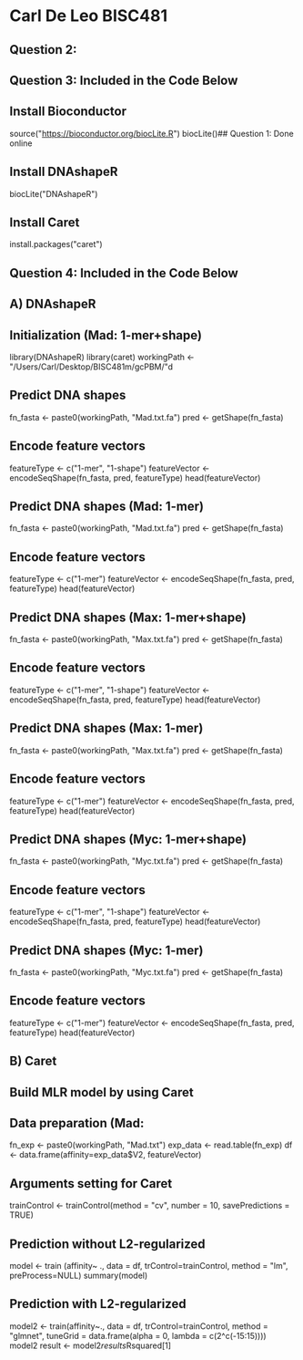 # Carl De Leo BISC481

## Question 2:


## Question 3: Included in the Code Below
## Install Bioconductor
source("https://bioconductor.org/biocLite.R")
biocLite()## Question 1: Done online
## Install DNAshapeR
biocLite("DNAshapeR")
## Install Caret
install.packages("caret")

## Question 4: Included in the Code Below
## A) DNAshapeR
## Initialization (Mad: 1-mer+shape)
library(DNAshapeR)
library(caret)
workingPath <- "/Users/Carl/Desktop/BISC481m/gcPBM/"d

## Predict DNA shapes
fn_fasta <- paste0(workingPath, "Mad.txt.fa")
pred <- getShape(fn_fasta)

## Encode feature vectors
featureType <- c("1-mer", "1-shape")
featureVector <- encodeSeqShape(fn_fasta, pred, featureType)
head(featureVector)

## Predict DNA shapes (Mad: 1-mer)
fn_fasta <- paste0(workingPath, "Mad.txt.fa")
pred <- getShape(fn_fasta)

## Encode feature vectors
featureType <- c("1-mer")
featureVector <- encodeSeqShape(fn_fasta, pred, featureType)
head(featureVector)

## Predict DNA shapes (Max: 1-mer+shape)
fn_fasta <- paste0(workingPath, "Max.txt.fa")
pred <- getShape(fn_fasta)

## Encode feature vectors
featureType <- c("1-mer", "1-shape")
featureVector <- encodeSeqShape(fn_fasta, pred, featureType)
head(featureVector)

## Predict DNA shapes (Max: 1-mer)
fn_fasta <- paste0(workingPath, "Max.txt.fa")
pred <- getShape(fn_fasta)

## Encode feature vectors
featureType <- c("1-mer")
featureVector <- encodeSeqShape(fn_fasta, pred, featureType)
head(featureVector)

## Predict DNA shapes (Myc: 1-mer+shape)
fn_fasta <- paste0(workingPath, "Myc.txt.fa")
pred <- getShape(fn_fasta)

## Encode feature vectors
featureType <- c("1-mer", "1-shape")
featureVector <- encodeSeqShape(fn_fasta, pred, featureType)
head(featureVector)

## Predict DNA shapes (Myc: 1-mer)
fn_fasta <- paste0(workingPath, "Myc.txt.fa")
pred <- getShape(fn_fasta)

## Encode feature vectors
featureType <- c("1-mer")
featureVector <- encodeSeqShape(fn_fasta, pred, featureType)
head(featureVector)

## B) Caret
## Build MLR model by using Caret
## Data preparation (Mad: 
fn_exp <- paste0(workingPath, "Mad.txt")
exp_data <- read.table(fn_exp)
df <- data.frame(affinity=exp_data$V2, featureVector)

## Arguments setting for Caret
trainControl <- trainControl(method = "cv", number = 10, savePredictions = TRUE)

## Prediction without L2-regularized
model <- train (affinity~ ., data = df, trControl=trainControl, 
                method = "lm", preProcess=NULL)
summary(model)

## Prediction with L2-regularized
model2 <- train(affinity~., data = df, trControl=trainControl, 
               method = "glmnet", tuneGrid = data.frame(alpha = 0, lambda = c(2^c(-15:15))))
model2
result <- model2$results$Rsquared[1]
